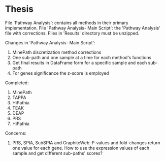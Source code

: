 # Thesis
File 'Pathway Analysis': contains all methods in their primary implementation.
File 'Pathway Analysis- Main Script': the 'Pathway Analysis' file with corrections.
Files in 'Results' directory must be unzipped.

Changes in 'Pathway Analysis- Main Script':
1. MinePath discretization method corrections
2. One sub-path and one sample at a time for each method's functions
3. Get final results in DataFrame form for a specific sample and each sub-path
4. For genes significance the z-score is employed

Completed:
1. MinePath
2. TAPPA
3. HiPathia
4. TEAK
5. DEAP
6. PRS
7. HiPathia

Concerns:
1. PRS, SPIA, SubSPIA and GraphiteWeb: P-values and fold-changes return one value for each gene. How to use the expression values of each sample and get different sub-paths' scores?

